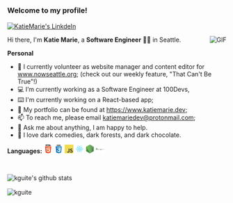 ### Welcome to my profile! 

<a href="https://www.linkedin.com/in/katiemariedev/"><img align="center" alt="KatieMarie's LinkdeIn" width="22px" src="https://cdn.jsdelivr.net/npm/simple-icons@v3/icons/linkedin.svg" /></a>

<div>
<img align="right" alt="GIF" src="https://media1.tenor.com/images/6285457cff60df50c3425941897ed4b4/tenor.gif"/>
</div>

Hi there, I'm **Katie Marie**, a **Software Engineer** 👩‍💻 in Seattle.

**Personal**

- 🌱 I currently volunteer as website manager and content editor for www.nowseattle.org; (check out our weekly feature, "That Can't Be True"!)
- 💻 I’m currently working as a Software Engineer at 100Devs,
- ⌨️ I'm currently working on a React-based app;
- 📖 My portfolio can be found at https://www.katiemarie.dev;
- 📫 To reach me, please email katiemariedev@protonmail.com;
- 💬 Ask me about anything, I am happy to help.
- 👩 I love dark comedies, dark forests, and dark chocolate.

**Languages:**
<code><img height="20" src="https://raw.githubusercontent.com/github/explore/80688e429a7d4ef2fca1e82350fe8e3517d3494d/topics/html/html.png"></code>
<code><img height="20" src="https://raw.githubusercontent.com/github/explore/80688e429a7d4ef2fca1e82350fe8e3517d3494d/topics/css/css.png"></code>
<code><img height="20" src="https://raw.githubusercontent.com/github/explore/80688e429a7d4ef2fca1e82350fe8e3517d3494d/topics/javascript/javascript.png"></code>
<code><img height="20" src="https://raw.githubusercontent.com/github/explore/80688e429a7d4ef2fca1e82350fe8e3517d3494d/topics/react/react.png"></code>
<code><img height="20" src="https://raw.githubusercontent.com/github/explore/80688e429a7d4ef2fca1e82350fe8e3517d3494d/topics/nodejs/nodejs.png"></code>
<code><img height="20" src="https://raw.githubusercontent.com/github/explore/80688e429a7d4ef2fca1e82350fe8e3517d3494d/topics/mongodb/mongodb.png"></code>

<br>

![kguite's github stats](https://github-readme-stats.vercel.app/api?username=kguite&count_private=true&show_icons=true&theme=default)

<p><img align="center" src="https://github-readme-streak-stats.herokuapp.com/?user=kguite" alt="kguite" /></p>
